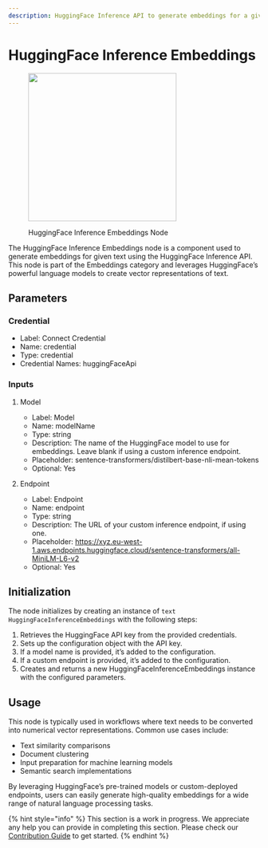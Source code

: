 ```yaml
---
description: HuggingFace Inference API to generate embeddings for a given text.
---
```


# HuggingFace Inference Embeddings

<figure><img src="../../../.gitbook/assets/image (9) (1) (1) (1) (1) (1).png" alt="" width="297"><figcaption><p>HuggingFace Inference Embeddings Node</p></figcaption></figure>

The HuggingFace Inference Embeddings node is a component used to generate embeddings for given text using the HuggingFace Inference API. This node is part of the Embeddings category and leverages HuggingFace’s powerful language models to create vector representations of text.

## Parameters

### Credential
- Label: Connect Credential
- Name: credential
- Type: credential
- Credential Names: huggingFaceApi

### Inputs

1. Model

    - Label: Model
    - Name: modelName
    - Type: string
    - Description: The name of the HuggingFace model to use for embeddings. Leave blank if using a custom inference endpoint.
    - Placeholder: sentence-transformers/distilbert-base-nli-mean-tokens
    - Optional: Yes

2. Endpoint

    - Label: Endpoint
    - Name: endpoint
    - Type: string
    - Description: The URL of your custom inference endpoint, if using one.
    - Placeholder: https://xyz.eu-west-1.aws.endpoints.huggingface.cloud/sentence-transformers/all-MiniLM-L6-v2
    - Optional: Yes
    
## Initialization
The node initializes by creating an instance of ```text HuggingFaceInferenceEmbeddings``` with the following steps:

1. Retrieves the HuggingFace API key from the provided credentials.
2. Sets up the configuration object with the API key.
3. If a model name is provided, it’s added to the configuration.
4. If a custom endpoint is provided, it’s added to the configuration.
5. Creates and returns a new HuggingFaceInferenceEmbeddings instance with the configured parameters.

## Usage
This node is typically used in workflows where text needs to be converted into numerical vector representations. Common use cases include:

- Text similarity comparisons
- Document clustering
- Input preparation for machine learning models
- Semantic search implementations

By leveraging HuggingFace’s pre-trained models or custom-deployed endpoints, users can easily generate high-quality embeddings for a wide range of natural language processing tasks.


{% hint style="info" %}
This section is a work in progress. We appreciate any help you can provide in completing this section. Please check our [Contribution Guide](../../../contributing/) to get started.
{% endhint %}
